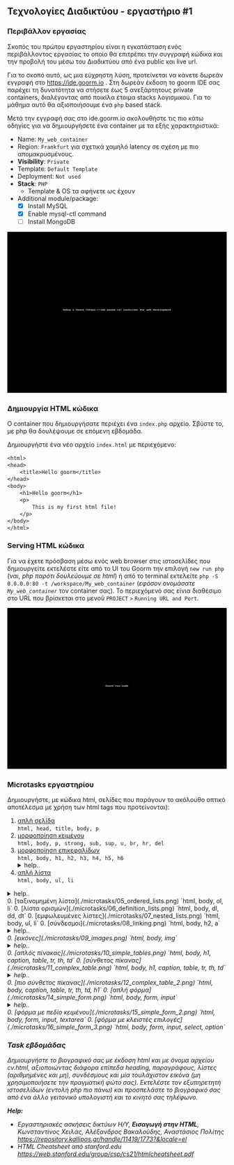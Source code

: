 ## Τεχνολογίες Διαδικτύου - εργαστήριο #1

### Περιβάλλον εργασίας

Σκοπός του πρώτου εργαστηρίου είναι η εγκατάσταση ενός περιβάλλοντος εργασίας το οποίο θα επιτρέπει την συγγραφή κώδικα και την προβολή του μέσω του Διαδικτύου από ένα public και live url.

Για το σκοπό αυτό, ως μια εύχρηστη λύση, προτείνεται να κάνετε δωρεάν εγγραφή στο https://ide.goorm.io .
Στη δωρεάν έκδοση το goorm IDE σας παρέχει τη δυνατότητα να στήσετε έως 5 ανεξάρτητους private containers, διαλέγοντας από ποικίλα έτοιμα stacks λογισμικού. Για το μάθημα αυτό θα αξιοποιήσουμε ένα `php` based stack.

Μετά την εγγραφή σας στο ide.goorm.io ακολουθήστε τις πιο κάτω οδηγίες για να δημιουργήσετε ένα container με τα εξής χαρακτηριστικά:
* Name: `My_web_container`
* Region: `Frankfurt` για σχετικά χαμηλό latency σε σχέση με πιο απομακρυσμένους.
* **Visibility**: `Private`
* Template: `Default Template`
* Deployment: `Not used`
* **Stack**: `PHP`
    * Template & OS τα αφήνετε ως έχουν
* Additional module/package:
    * [X] Install MySQL
    * [X] Enable mysql-ctl command
    * [ ] Install MongoDB

![Create a web container](Goorm-web-container-setup.gif)


### Δημιουργία HTML κώδικα

Ο container που δημιουργήσατε περιέχει ένα `index.php` αρχείο. Σβύστε το, με php θα δουλέψουμε σε επόμενη εβδομάδα.

Δημιουργήστε ένα νέο αρχείο `index.html` με περιεχόμενο:
```
<html>
<head>
	<title>Hello goorm</title>
</head>
<body>
	<h1>Hello goorm</h1>
	<p>
        This is my first html file!
    </p>
</body>
</html>
```

### Serving HTML κώδικα

Για να έχετε πρόσβαση μέσω ενός web browser στις ιστοσελίδες που δημιουργείτε εκτελέστε είτε από το UI του Goorm την επιλογή `new run php` (_ναι, php παρότι δουλεύουμε σε html_) ή από το terminal εκτελείτε `php -S 0.0.0.0:80 -t /workspace/My_web_container` (_εφόσον ονομάσατε `My_web_container`_ τον container σας). Το περιεχόμενό σας είνια διαθέσιμο στο URL που βρίσκεται στο μενού `PROJECT` `>` `Running URL and Port`.

![Goorm running url and port](Goorm-run.gif)

### Microtasks εργαστηρίου

Δημιουργήστε, με κώδικα html, σελίδες που παράγουν το ακόλουθο οπτικό αποτέλεσμα με χρήση των html tags που προτείνονται):

1. [απλή σελίδα](./microtasks/01_simple_html.png)  
  `html, head, title, body, p`
0. [μορφοποίηση κειμένου](./microtasks/02_text_formatting.png)  
  `html, body, p, strong, sub, sup, u, br, hr, del`
0. [μορφοποίηση επικεφαλίδων](./microtasks/03_text_headings.png)  
  `html, body, h1, h2, h3, h4, h5, h6`
    <details>
      <summary>help..</summary>
      <i>αναζητήστε το attribute <code>align</code> που μπορεί να λάβει ένα <code>h</code> tag</i>
    </details>
0. [απλή λίστα](./microtasks/04_unordered_lists.png)    
  `html, body, ul, li`
  <details>
    <summary>help..</summary>
    <i>αναζητήστε το attribute <code>type</code> που μπορεί να λάβει ένα <code>li</code> tag και το οποίο δέχεται τιμες <code>1|a|A|i|I|disc|circle|square</code></i>
  </details>
0. [ταξινομημένη λίστα](./microtasks/05_ordered_lists.png)  
  `html, body, ol, li`
0. [λίστα ορισμών](./microtasks/06_definition_lists.png)  
  `html, body, dl, dd, dt`
0. [εμφωλευμένες λίστες](./microtasks/07_nested_lists.png)  
  `html, body, ul, li`
0. [σύνδεσμοι](./microtasks/08_linking.png)  
  `html, body, h2, a`
  <details>
    <summary>help..</summary>
    <i>αναζητήστε το attribute <code>href</code> που μπορεί να λάβει ένα <code>a</code> tag
  </details>
0. [εικόνες](./microtasks/09_images.png)  
  `html, body, img`  
  <details>
    <summary>help..</summary>
    <i>αναζητήστε τα attributes <code>src, width, height</code> που μπορεί να λάβει ένα <code>img</code> tag
  </details>
0. [απλός πίνακας](./microtasks/10_simple_tables.png)  
  `html, body, h1, caption, table, tr, th, td`
0. [σύνθετος πίκανας](./microtasks/11_complex_table.png)  
  `html, body, h1, caption, table, tr, th, td`
  <details>
    <summary>help..</summary>
    <i>αναζητήστε τα attributes <code>colspan, rowspan</code> που μπορεί να λάβει ένα <code>th ή td</code> tag
  </details>
0. [πιο σύνθετος πίκανας](./microtasks/12_complex_table_2.png)   
  `html, body, caption, table, tr, th, td, h1`
0. [απλή φόρμα](./microtasks/14_simple_form.png)  
  `html, body, form, input`
  <details>
    <summary>help..</summary>
    <i>αναζητήστε τα attributes <code>name, type, value</code> που μπορεί να λάβει ένα <code>input</code> tag
  </details>
0. [φόρμα με πεδίο κειμένου](./microtasks/15_simple_form_2.png)  
  `html, body, form, input, textarea`
0. [φόρμα με κλειστές επιλογές](./microtasks/16_simple_form_3.png)  
  `html, body, form, input, select, option`

### Task εβδομάδας

Δημιουργήστε το βιογραφικό σας με έκδοση html και με όνομα αρχείου cv.html, αξιοποιώντας διάφορα επίπεδα heading, παραγράφους, λίστες (αριθμημένες και μη), συνδέσμους και μία τουλάχιστον εικόνα (_μη χρησιμοποιήσετε την πραγματική φώτο σας_). Εκτελέστε τον εξυπηρετητή ιστοσελίδων (εντολή php πιο πάνω) και προσπελάστε το βιογραφικό σας από ένα άλλο γειτονικό υπολογιστή και το κινητό σας τηλέφωνο.

**_Help:_**
* Εργαστηριακές ασκήσεις δικτύων Η/Υ, **Εισαγωγή στην HTML**, Κωνσταντίνος Χειλάς, Αλέξανδρος Βακαλούδης, Αναστάσιος Πολίτης  
  https://repository.kallipos.gr/handle/11419/1773?&locale=el
* HTML Cheatsheet από stanford.edu
 https://web.stanford.edu/group/csp/cs21/htmlcheatsheet.pdf
